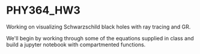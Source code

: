# PHY364_HW3
Working on visualizing Schwarzschild black holes with ray tracing and GR.

We'll begin by working through some of the equations supplied in class and build a jupyter notebook with compartmented functions.
